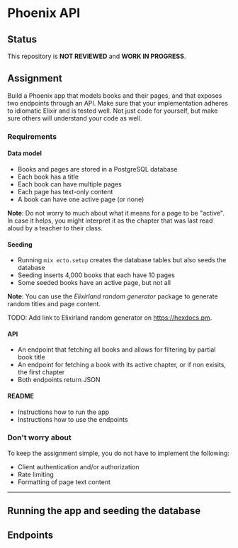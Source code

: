 # Phoenix API

## Status
This repository is **NOT REVIEWED** and **WORK IN PROGRESS**.

## Assignment
Build a Phoenix app that models books and their pages, and that exposes two endpoints through an API. Make sure that your implementation adheres to idiomatic Elixir and is tested well. Not just code for yourself, but make sure others will understand your code as well.

### Requirements
#### Data model
- Books and pages are stored in a PostgreSQL database
- Each book has a title
- Each book can have multiple pages
- Each page has text-only content
- A book can have one active page (or none)

**Note**: Do not worry to much about what it means for a page to be "active". In case it helps, you might interpret it as the chapter that was last read aloud by a teacher to their class.

#### Seeding
- Running `mix ecto.setup` creates the database tables but also seeds the database
- Seeding inserts 4,000 books that each have 10 pages
- Some seeded books have an active page, but not all

**Note**: You can use the *Elixirland random generator* package to generate random titles and page content.

TODO: Add link to Elixirland random generator on https://hexdocs.pm.

#### API
- An endpoint that fetching all books and allows for filtering by partial book title
- An endpoint for fetching a book with its active chapter, or if non exisits, the first chapter
- Both endpoints return JSON

#### README
- Instructions how to run the app
- Instructions how to use the endpoints

### Don't worry about
To keep the assignment simple, you do not have to implement the following:

- Client authentication and/or authorization
- Rate limiting
- Formatting of page text content

___ 

## Running the app and seeding the database

## Endpoints
